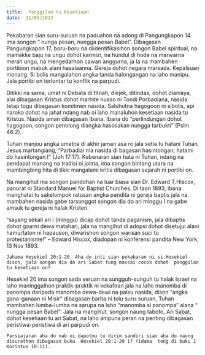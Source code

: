 ```yaml
---
title:  Panggilan tu Kesetiaan
date:  31/05/2023
---
```


Pekabaran  sian  suru-suruan  na paduahon  na adong  di  Pangungkapon 14 ima songon “ nunga pesan, nungga pesan Babel”. Dibagasan  Pangungkapon 17, boru-boru  na diidentifikasihon songon  Babel spiritual, na mamakke baju na ungu dohot karmizi, na hundul di hoda na marwarna merah ungu, na mengedarhon  cawan anggurna, ja la na mambahen  portibion  mabuk alani hasalaanna. Gereja dohot  negara marsada. Kepalsuan  monang. Si bolis mangulahon angka tanda halongangan na laho  manipu. Jala portibi on terlontar tu  konflik na parpudi.

Ditikki na sama, umat ni Debata di fitnah, diejek, ditindas, dohot dianiaya, alai dibagasan  Kristus dohot  marhite huaso ni Tondi Porbadiana, nasida tetap togu dibagasan  komitmen nasida. Saluhutna hagogoon ni sibolis, api naroko dohot na jahat  ndang  nab oi laho manaluhon  kesetiaan nasida tu Kristus.  Nasida  aman dibagasan Ibana.  Ibana do “perlindungan dohot hagogoon, songon penolong diangka hasosakan  nungga  tarbukti” (Pslm 46:2).

Tuhan manjou angka umatna di akhir jaman asa ro jala setia tu hatani Tuhan. Jesus  martangiang, “Parbadiai ma nasida di bagasan hasintongan; hatami do hasintongan I” (Joh 17:17). Kebenaran sian hata ni Tuhan, ndang  na pendapat  manang  na tradisi ni jolma, ima songon bintang  utara na  mambingbing  hita di tikki mangalami  kritis dibagasan sejarah ni portibi on.

Na mangihut ma songon  pandohan na luar biasa sian Dr. Edward T.Hiscox, panurat ni Standard Manuel for Baptist Churches. Di taon 1893, ibana  manghatai tu sakelompok ratusan angka pandita ni gereja baptis jala  na mambahen  nasida  gabe  tarsonggot songon dia do ari minggu I na gabe  amsuk tu gereja ni halak Kristen.

“sayang  sekali  ari i (minggu) dicap dohot tanda  paganism, jala dibaptis dohot goarni dewa matahari, jala na mangihut  di adopsi dohot disetujui alani hamurtaton ni  hapauson, diwarishon songon warisan suci tu protestanisme!” – Edward Hiscox, diadopan ni konferensi pandita New York, 13 Nov 1893.

`Jahama Hesekiel 20:1-20. Aha do inti sian pekabaran ni si Hesekiel dison, jala songon dia do ari Sabat tung massai cocok dohot  panggilan tu kesetiaan on?`

Hesekiel 20 ima songon sada seruan na sungguh-sunguh tu halak  Israel  na laho maninggalhon praktik-praktik ni kekafiran jala na laho  manomba di panompa daripada  manomba dewa-dewi na palsu nasida, dison “angka gana-ganaan ni Misir” dibagasan barita ni tolu suru-suruan, Tuhan  mambahen lumba-lumba na sarupa na laho “manomba si panompa” alana “ nungga pesan Babel”. Jala  na mangihut, songon  naung  taboto, Ari Sabat, dohot kesetiaan tu ari Sabat, na laho ampuna peran  na penting dibagasan  peristiwa-peristiwa di ari parpudi on.

`Parsiajaran aha do nab oi dapotmu tu dirim sandiri sian aha do naung disurathon dibagasan buku  Hesekiel 20:1-20 i? (idama  tong di buku 1 Korintus 10:11).`